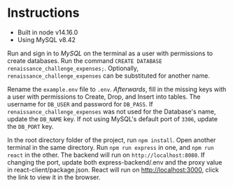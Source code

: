 # Instructions

- Built in node v14.16.0
- Using MySQL v8.42

Run and sign in to _MySQL_ on the terminal as a user with permissions to create databases. Run the command `CREATE DATABASE renaissance_challenge_expenses;`. Optionally, `renaissance_challenge_expenses` can be substituted for another name.

Rename the `example.env` file to `.env`. _Afterwards_, fill in the missing keys with a user with permissions to Create, Drop, and Insert into tables. The username for `DB_USER` and password for `DB_PASS`. If `renaissance_challenge_expenses` was not used for the Database's name, update the `DB_NAME` key. If not using MySQL's default port of `3306`, update the `DB_PORT` key.

In the root directory folder of the project, run `npm install`. Open another terminal in the same directory. Run `npm run express` in one, and `npm run react` in the other. The backend will run on `http://localhost:8080`. If changing the port, update both express-backend/.env and the proxy value in react-client/package.json. React will run on [http://localhost:3000](http://localhost:3000), click the link to view it in the browser.

